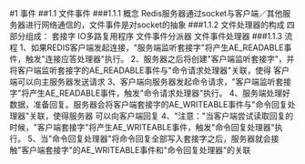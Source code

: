 #1 事件
   ##1.1 文件事件
   ###1.1.1 概念
   Redis服务器通过socket与客户端／其他服务器进行网络通信的，文件事件是对socket的抽象
   ###1.1.2 文件处理器的构成
   四部分组成：
   套接字
   IO多路复用程序
   文件事件分派器
   文件事件处理器
   ###1.1.3 流程
   1、如果REDIS客户端发起连接，"服务端监听套接字"将产生AE_READABLE事件，触发"连接应答处理器"执行。
   2、服务器之后将创建"客户端监听套接字"，并将客户端监听套接字的AE_READABLE事件与"命令请求处理器"关联，使得
   客户端可以向主服务器发送请求
   3、客户端向服务器发起命令请求，"客户端监听套接字"将产生AE_READABLE事件，触发"命令请求处理器"执行。
   4、服务端处理好数据，准备回复。服务器会将客户端套接字的AE_WRITEABLE事件与"命令回复处理器"关联，使得服务器
   可以向客户端回复
   4、"注意："当客户端尝试读取回复的时候，"客户端套接字"将产生AE_WRITEABLE事件，触发"命令回复处理器"执行。
   5、当"命令回复处理器"将命令回复全部写入套接字之后，服务器就会接触"客户端套接字"的AE_WRITEABLE事件和"命令回复处理器"的关联
   
   